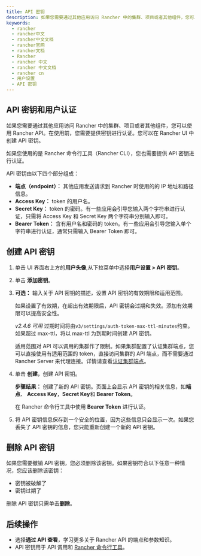 ```yaml
---
title: API 密钥
description: 如果您需要通过其他应用访问 Rancher 中的集群、项目或者其他组件，您可以使用 Rancher API。在使用前，您需要提供密钥进行认证。您可以在 Rancher UI 中创建 API 密钥。如果您使用的是 Rancher 命令行工具（Rancher CLI），您也需要提供 API 密钥进行认证。API 密钥由以下四个部分组成
keywords:
  - rancher
  - rancher中文
  - rancher中文文档
  - rancher官网
  - rancher文档
  - Rancher
  - rancher 中文
  - rancher 中文文档
  - rancher cn
  - 用户设置
  - API 密钥
---
```


## API 密钥和用户认证

如果您需要通过其他应用访问 Rancher 中的集群、项目或者其他组件，您可以使用 Rancher API。在使用前，您需要提供密钥进行认证。您可以在 Rancher UI 中创建 API 密钥。

如果您使用的是 Rancher 命令行工具（Rancher CLI），您也需要提供 API 密钥进行认证。

API 密钥由以下四个部分组成：

- **端点（endpoint）：** 其他应用发送请求到 Rancher 时使用的的 IP 地址和路径信息。
- **Access Key：** token 的用户名。
- **Secret Key：** token 的密码。有一些应用会引导您输入两个字符串进行认证，只需将 Access Key 和 Secret Key 两个字符串分别输入即可。
- **Bearer Token：** 含有用户名和密码的 token。有一些应用会引导您输入单个字符串进行认证，通常只需输入 Bearer Token 即可。

## 创建 API 密钥

1. 单击 UI 界面右上方的**用户头像**,从下拉菜单中选择**用户设置 > API 密钥**。

1. 单击 **添加密钥**。

1. **可选：** 输入关于 API 密钥的描述，设置 API 密钥的有效期限和适用范围。

   如果设置了有效期，在超出有效期限后，API 密钥会过期和失效。添加有效期限可以提高安全性。

   _v2.4.6 可用_
   过期时间将由`v3/settings/auth-token-max-ttl-minutes`约束。如果超过 max-ttl，将以 max-ttl 为到期时间创建 API 密钥。

   适用范围对 API 可以调用的集群作了限制。如果集群配置了认证集群端点，您可以直接使用有适用范围的 token，直接访问集群的 API 端点，而不需要通过 Rancher Server 来代理连接。详情请查看[认证集群端点](/docs/rancher2.5/overview/architecture/)。

1. 单击 **创建**，创建 API 密钥。

   **步骤结果：** 创建了新的 API 密钥。页面上会显示 API 密钥的相关信息，如**端点**、 **Access Key**，**Secret Key**和 **Bearer Token**。

   在 Rancher 命令行工具中使用 **Bearer Token** 进行认证。

1. 将 API 密钥信息保存到一个安全的位置，因为这些信息只会显示一次。如果您丢失了 API 密钥的信息，您只能重新创建一个新的 API 密钥。

## 删除 API 密钥

如果您需要撤销 API 密钥，您必须删除该密钥。如果密钥符合以下任意一种情况，您应该删除该密钥：

- 密钥被破解了
- 密钥过期了

删除 API 密钥只需单击**删除**。

## 后续操作

- 选择**通过 API 查看**，学习更多关于 Rancher API 的端点和参数知识。
- API 密钥用于 API 调用和 [Rancher 命令行工具](/docs/rancher2.5/cli/)。
